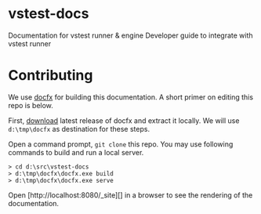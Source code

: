 # vstest-docs
Documentation for vstest runner &amp; engine
Developer guide to integrate with vstest runner

# Contributing
We use [docfx](https://github.com/dotnet/docfx/releases) for building this
documentation. A short primer on editing this repo is below.

First, [download](https://github.com/dotnet/docfx/releases) latest release of
docfx and extract it locally. We will use `d:\tmp\docfx` as destination for
these steps.

Open a command prompt, `git clone` this repo. You may use following commands to
build and run a local server.

```
> cd d:\src\vstest-docs
> d:\tmp\docfx\docfx.exe build
> d:\tmp\docfx\docfx.exe serve
```

Open [http://localhost:8080/_site][] in a browser to see the rendering of the
documentation.
